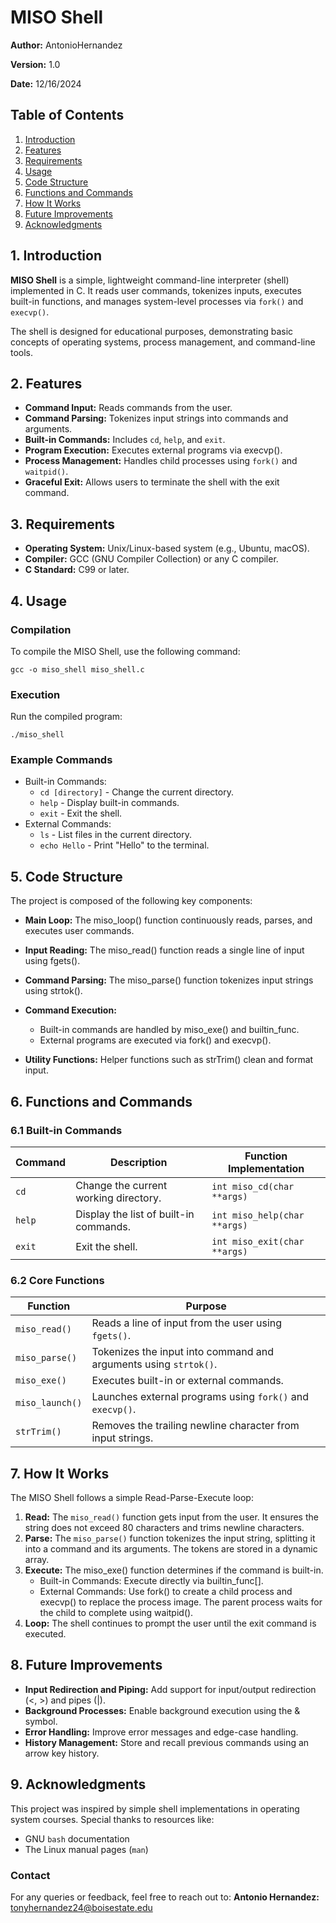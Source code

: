# MISO Shell

**Author:** AntonioHernandez

**Version:** 1.0

**Date:** 12/16/2024

## Table of Contents

1. [Introduction](#1-introduction)
2. [Features](#2-features)
3. [Requirements](#3-requirements)
4. [Usage](#4-usage)
5. [Code Structure](#5-code-structure)
6. [Functions and Commands](#6-functions-and-commands)
7. [How It Works](#7-how-it-works)
8. [Future Improvements](#8-future-improvements)
9. [Acknowledgments](#9-acknowledgments)

## 1. Introduction

**MISO Shell** is a simple, lightweight command-line interpreter (shell) implemented in C. It reads user commands, tokenizes inputs, executes built-in functions, and manages system-level processes via `fork()` and `execvp()`.

The shell is designed for educational purposes, demonstrating basic concepts of operating systems, process management, and command-line tools.

## 2. Features


* **Command Input:** Reads commands from the user.
* **Command Parsing:** Tokenizes input strings into commands and arguments.
* **Built-in Commands:** Includes `cd`, `help`, and `exit`.
* **Program Execution:** Executes external programs via execvp().
* **Process Management:** Handles child processes using `fork()` and `waitpid()`.
* **Graceful Exit:** Allows users to terminate the shell with the exit command.

## 3. Requirements
* **Operating System:** Unix/Linux-based system (e.g., Ubuntu, macOS).
* **Compiler:** GCC (GNU Compiler Collection) or any C compiler.
* **C Standard:** C99 or later.

## 4. Usage
### Compilation

To compile the MISO Shell, use the following command:
```
gcc -o miso_shell miso_shell.c
```

### Execution

Run the compiled program:
```
./miso_shell
```
### Example Commands


* Built-in Commands:
    * `cd [directory]` - Change the current directory.
    * `help` - Display built-in commands.
    * `exit` - Exit the shell.
* External Commands:
    * ``ls`` - List files in the current directory.
    * ``echo Hello`` - Print "Hello" to the terminal.
## 5. Code Structure
The project is composed of the following key components:

* **Main Loop:** The miso_loop() function continuously reads, parses, and executes user commands.
* **Input Reading:** The miso_read() function reads a single line of input using fgets().
* **Command Parsing:** The miso_parse() function tokenizes input strings using strtok().
* **Command Execution:**
    * Built-in commands are handled by miso_exe() and builtin_func.
    * External programs are executed via fork() and execvp().

* **Utility Functions:** Helper functions such as strTrim() clean and format input.
## 6. Functions and Commands

### 6.1 Built-in Commands

| **Command** | **Description**                       | **Function Implementation**      |
|-------------|---------------------------------------|---------------------------------|
| `cd`       | Change the current working directory. | `int miso_cd(char **args)`      |
| `help`     | Display the list of built-in commands.| `int miso_help(char **args)`    |
| `exit`     | Exit the shell.                       | `int miso_exit(char **args)`    |

### 6.2 Core Functions

| **Function**      | **Purpose**                                                            |
|--------------------|------------------------------------------------------------------------|
| `miso_read()`      | Reads a line of input from the user using `fgets()`.                  |
| `miso_parse()`     | Tokenizes the input into command and arguments using `strtok()`.      |
| `miso_exe()`       | Executes built-in or external commands.                              |
| `miso_launch()`    | Launches external programs using `fork()` and `execvp()`.            |
| `strTrim()`        | Removes the trailing newline character from input strings.           |


## 7. How It Works
The MISO Shell follows a simple Read-Parse-Execute loop:

1. **Read:** The `miso_read()` function gets input from the user. It ensures the string does not exceed 80 characters and trims newline characters.
2. **Parse:** The `miso_parse()` function tokenizes the input string, splitting it into a command and its arguments. The tokens are stored in a dynamic array.
3. **Execute:** The miso_exe() function determines if the command is built-in.
    * Built-in Commands: Execute directly via builtin_func[].
    * External Commands: Use fork() to create a child process and execvp() to replace the process image. The parent process waits for the child to complete using waitpid().
4. **Loop:** The shell continues to prompt the user until the exit command is executed.

## 8. Future Improvements
* **Input Redirection and Piping:** Add support for input/output redirection (<, >) and pipes (|).
* **Background Processes:** Enable background execution using the & symbol.
* **Error Handling:** Improve error messages and edge-case handling.
* **History Management:** Store and recall previous commands using an arrow key history.
## 9. Acknowledgments
This project was inspired by simple shell implementations in operating system courses. Special thanks to resources like:
* GNU `bash` documentation
* The Linux manual pages (`man`)
### Contact
For any queries or feedback, feel free to reach out to:
**Antonio Hernandez:** tonyhernandez24@boisestate.edu


